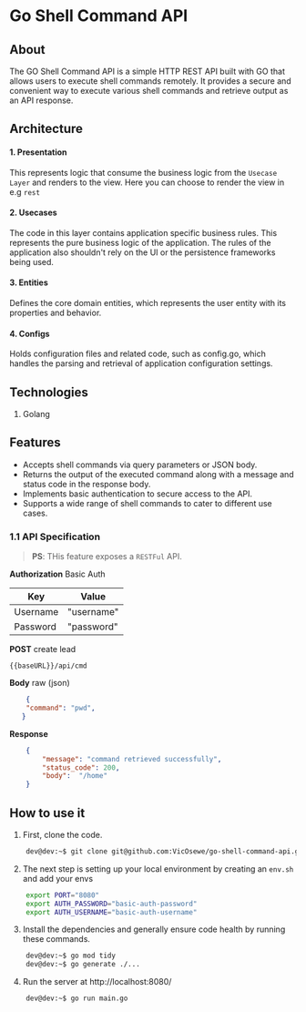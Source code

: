 # Go Shell Command API

## About

The GO Shell Command API is a simple HTTP REST API built with GO that allows users to execute shell commands remotely. It provides a secure and convenient way to execute various shell commands and retrieve output as an API response.

## Architecture

#### 1. Presentation

This represents logic that consume the business logic from the `Usecase Layer`
and renders to the view. Here you can choose to render the view in e.g `rest`

#### 2. Usecases

The code in this layer contains application specific business rules.
This represents the pure business logic of the application.
The rules of the application also shouldn't rely on the UI or the persistence frameworks being used.

#### 3. Entities

 Defines the core domain entities, which represents the user entity with its properties and behavior.

#### 4. Configs

Holds configuration files and related code, such as config.go, which handles the parsing and retrieval of application configuration settings.

## Technologies

1. Golang

## Features

- Accepts shell commands via query parameters or JSON body.
- Returns the output of the executed command along with a message and status code in the response body.
- Implements basic authentication to secure access to the API.
- Supports a wide range of shell commands to cater to different use cases.

### 1.1 API Specification

> **PS**: THis feature exposes a `RESTFul` API.

**Authorization** Basic Auth

| Key          | Value           |
| ------------ | --------------- |
| Username     | "username"      |
| Password     | "password"      |

**POST** create lead

    {{baseURL}}/api/cmd

**Body** raw (json)
```json
    {
    "command": "pwd",
   }
```

**Response**
```json
    {
        "message": "command retrieved successfully",
        "status_code": 200,
        "body":  "/home"
    }
```

## How to use it

1. First, clone the code.

```bash
    dev@dev:~$ git clone git@github.com:VicOsewe/go-shell-command-api.git
```

2. The next step is setting up your local environment by creating an `env.sh` and add your envs

``` bash
    export PORT="8080"
    export AUTH_PASSWORD="basic-auth-password"
    export AUTH_USERNAME="basic-auth-username"
```

3. Install the dependencies and generally ensure code health by running these commands.

```bash
    dev@dev:~$ go mod tidy
    dev@dev:~$ go generate ./...
```

4. Run the server at http://localhost:8080/

```bash
    dev@dev:~$ go run main.go
```


